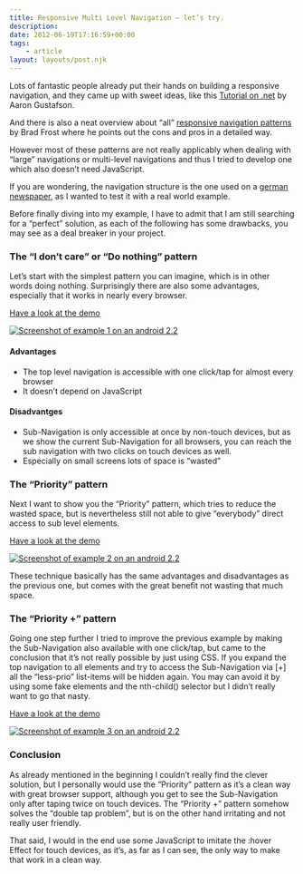 ```yaml
---
title: Responsive Multi Level Navigation – let’s try.
description: 
date: 2012-06-19T17:16:59+00:00
tags:
    - article
layout: layouts/post.njk
---
```


Lots of fantastic people already put their hands on building a responsive navigation, and they came up with sweet ideas, like this [Tutorial on .net](http://www.netmagazine.com/tutorials/build-smart-mobile-navigation-without-hacks) by Aaron Gustafson.

And there is also a neat overview about “all” [responsive navigation patterns](http://bradfrostweb.com/blog/web/responsive-nav-patterns/) by Brad Frost where he points out the cons and pros in a detailed way.

However most of these patterns are not really applicably when dealing with “large” navigations or multi-level navigations and thus I tried to develop one which also doesn’t need JavaScript.

If you are wondering, the navigation structure is the one used on a [german newspaper](http://www.zeit.de), as I wanted to test it with a real world example.

Before finally diving into my example, I have to admit that I am still searching for a “perfect” solution, as each of the following has some drawbacks, you may see as a deal breaker in your project.

### The “I don’t care” or “Do nothing” pattern

Let’s start with the simplest pattern you can imagine, which is in other words doing nothing. Surprisingly there are also some advantages, especially that it works in nearly every browser.

[Have a look at the demo](http://justmarkup.com/lab/juma/nav/example1/)

[![](https://justmarkup.com/lab/juma/nav/images/phone_example1.png "Screenshot of example 1 on an android 2.2 ")](http://justmarkup.com/lab/juma/nav/example1)

#### Advantages

*   The top level navigation is accessible with one click/tap for almost every browser
*   It doesn’t depend on JavaScript

#### Disadvantges

*   Sub-Navigation is only accessible at once by non-touch devices, but as we show the current Sub-Navigation for all browsers, you can reach the sub navigation with two clicks on touch devices as well.
*   Especially on small screens lots of space is “wasted”

### The “Priority” pattern

Next I want to show you the “Priority” pattern, which tries to reduce the wasted space, but is nevertheless still not able to give “everybody” direct access to sub level elements.

[Have a look at the demo](http://justmarkup.com/lab/juma/nav/example2/)

[![](https://justmarkup.com/lab/juma/nav/images/phone_example2.png "Screenshot of example 2 on an android 2.2 ")](http://justmarkup.com/lab/juma/nav/example2)

These technique basically has the same advantages and disadvantages as the previous one, but comes with the great benefit not wasting that much space.

### The “Priority +” pattern

Going one step further I tried to improve the previous example by making the Sub-Navigation also available with one click/tap, but came to the conclusion that it’s not really possible by just using CSS. If you expand the top navigation to all elements and try to access the Sub-Navigation via \[+\] all the “less-prio” list-items will be hidden again. You may can avoid it by using some fake elements and the nth-child() selector but I didn’t really want to go that nasty.

[Have a look at the demo](http://justmarkup.com/lab/juma/nav/example3/)

[![](https://justmarkup.com/lab/juma/nav/images/phone_example3.png "Screenshot of example 3 on an android 2.2 ")](http://justmarkup.com/lab/juma/nav/example3)

### Conclusion

As already mentioned in the beginning I couldn’t really find the clever solution, but I personally would use the “Priority” pattern as it’s a clean way with great browser support, although you get to see the Sub-Navigation only after taping twice on touch devices. The “Priority +” pattern somehow solves the “double tap problem”, but is on the other hand irritating and not really user friendly.

That said, I would in the end use some JavaScript to imitate the :hover Effect for touch devices, as it’s, as far as I can see, the only way to make that work in a clean way.